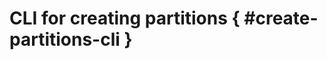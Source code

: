 # CLI for creating partitions { #create-partitions-cli }

<!-- TODO: check generation with original rst -->
<!-- ::: data_rentgen.db.scripts.create_partitions -->
